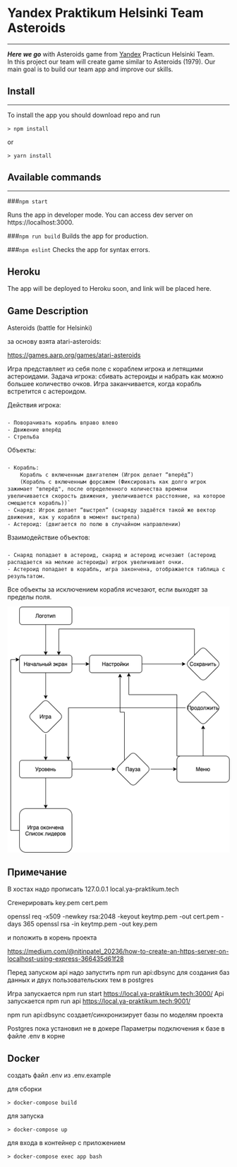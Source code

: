# Yandex Praktikum Helsinki Team Asteroids

---

**_Here we go_** with Asteroids game from [Yandex](https://yandex.ru/) Practicun Helsinki Team. <br>
In this project our team will create game similar to Asteroids (1979). Our main goal is to build
our team app and improve our skills.

## Install

---

To install the app you should download repo and run
```
> npm install
```
or
```
> yarn install
```

## Available commands

---

###`npm start`

Runs the app in developer mode. You can access dev server on https://localhost:3000.

###`npm run build`
Builds the app for production.

###`npm eslint`
Checks the app for syntax errors.

## Heroku

The app will be deployed to Heroku soon, and link will be placed here.

## Game Description

Asteroids (battle for Helsinki)

за основу взята atari-asteroids:

https://games.aarp.org/games/atari-asteroids

Игра представляет из себя поле с кораблем игрока и летящими астероидами.
Задача игрока: сбивать астероиды и набрать как можно большее количество очков. Игра заканчивается, когда корабль встретится с астероидом.

Действия игрока:
###
	- Поворачивать корабль вправо влево
	- Движение вперёд
	- Стрельба

Объекты:
###
    - Корабль:
        Корабль с включенным двигателем (Игрок делает “вперёд”)
        (Корабль с включенным форсажем (Фиксировать как долго игрок зажимает "вперёд", после определенного количества времени увеличивается скорость движения, увеличивается расстояние, на которое смещается корабль))`
	- Снаряд: Игрок делает “выстрел” (снаряду задаётся такой же вектор движения, как у корабля в момент выстрела)
	- Астероид: (двигается по полю в случайном направлении)


Взаимодействие объектов:
###
	- Снаряд попадает в астероид, снаряд и астероид исчезают (астероид распадается на мелкие астероиды) игрок увеличивает очки.
	- Астероид попадает в корабль, игра закончена, отображается таблица с результатом.

Все объекты за исключением корабля исчезают, если выходят за пределы поля.

![Схема игры](game_references/shema.png)


## Примечание

В хостах надо прописать
127.0.0.1 local.ya-praktikum.tech

Сгенерировать key.pem cert.pem

openssl req -x509 -newkey rsa:2048 -keyout keytmp.pem -out cert.pem -days 365
openssl rsa -in keytmp.pem -out key.pem

и положить в корень проекта

https://medium.com/@nitinpatel_20236/how-to-create-an-https-server-on-localhost-using-express-366435d61f28

Перед запуском api надо запустить
npm run api:dbsync
для создания баз данных и двух пользовательских тем в postgres

Игра запускается npm run start
https://local.ya-praktikum.tech:3000/
Api запускается npm run api
https://local.ya-praktikum.tech:9001/

npm run api:dbsync создает/синхронизирует базы по моделям проекта


Postgres пока установил не в докере
Параметры подключения к базе в файле .env в корне

## Docker

создать файл .env из .env.example

для сборки 
```
> docker-compose build
```

для запуска 
```
> docker-compose up
```

для входа в контейнер с приложением 
```
> docker-compose exec app bash
```

